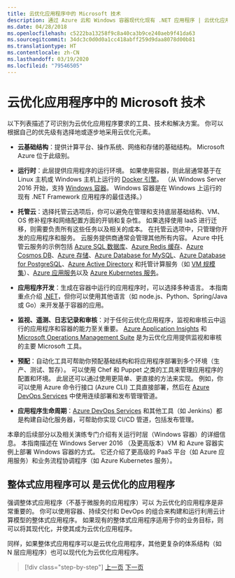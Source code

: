 ```yaml
---
title: 云优化应用程序中的 Microsoft 技术
description: 通过 Azure 云和 Windows 容器现代化现有 .NET 应用程序 | 云优化应用程序中的 Microsoft 技术
ms.date: 04/28/2018
ms.openlocfilehash: c5222ba13258f9c8a40ca3b9ce240aeb9f41da63
ms.sourcegitcommit: 34dc3c0d0d0a1cc418abff259d9daa8078d00b81
ms.translationtype: HT
ms.contentlocale: zh-CN
ms.lasthandoff: 03/19/2020
ms.locfileid: "79546505"
---
```

# <a name="microsoft-technologies-in-cloud-optimized-applications"></a>云优化应用程序中的 Microsoft 技术

以下列表描述了可识别为云优化应用程序要求的工具、技术和解决方案。 你可以根据自己的优先级有选择地或逐步地采用云优化元素。

- **云基础结构**：提供计算平台、操作系统、网络和存储的基础结构。 Microsoft Azure 位于此级别。

- **运行时**：此层提供应用程序的运行环境。 如果使用容器，则此层通常基于在 Linux 主机或 Windows 主机上运行的 [Docker 引擎](https://docs.docker.com/engine/)。 （从 Windows Server 2016 开始，支持 [Windows 容器](https://docs.microsoft.com/virtualization/windowscontainers/about/)。 Windows 容器是在 Windows 上运行的现有 .NET Framework 应用程序的最佳选择。）

- **托管云**：选择托管云选项后，你可以避免在管理和支持底层基础结构、VM、OS 修补程序和网络配置方面的开销和复杂性。 如果选择使用 IaaS 进行迁移，则需要负责所有这些任务以及相关的成本。 在托管云选项中，只管理你开发的应用程序和服务。 云服务提供商通常会管理其他所有内容。 Azure 中托管云服务的示例包括 [Azure SQL 数据库](https://azure.microsoft.com/services/sql-database)、[Azure Redis 缓存](https://azure.microsoft.com/services/cache/)、[Azure Cosmos DB](https://azure.microsoft.com/services/cosmos-db/)、[Azure 存储](https://azure.microsoft.com/services/storage/)、[Azure Database for MySQL](https://azure.microsoft.com/services/mysql/)、[Azure Database for PostgreSQL](https://azure.microsoft.com/services/postgresql/)、[Azure Active Directory](https://azure.microsoft.com/services/active-directory/) 和托管计算服务（如 [VM 规模集](https://azure.microsoft.com/services/virtual-machine-scale-sets/)）、[Azure 应用服务](https://azure.microsoft.com/services/app-service/)以及 [Azure Kubernetes 服务](https://azure.microsoft.com/services/container-service/)。

- **应用程序开发**：生成在容器中运行的应用程序时，可以选择多种语言。 本指南重点介绍 [.NET](https://dotnet.microsoft.com)，但你可以使用其他语言（如 node.js、Python、Spring/Java 或 Go）来开发基于容器的应用。

- **监视、遥测、日志记录和审核**：对于任何云优化应用程序，监视和审核云中运行的应用程序和容器的能力至关重要。 [Azure Application Insights](https://azure.microsoft.com/services/application-insights/) 和 [Microsoft Operations Management Suite](https://www.microsoft.com/cloud-platform/operations-management-suite) 是为云优化应用提供监视和审核的主要 Microsoft 工具。

- **预配**：自动化工具可帮助你预配基础结构和将应用程序部署到多个环境（生产、测试、暂存）。 可以使用 Chef 和 Puppet 之类的工具来管理应用程序的配置和环境。 此层还可以通过使用更简单、更直接的方法来实现。 例如，你可以使用 Azure 命令行接口 (Azure CLI) 工具直接部署，然后在 [Azure DevOps Services](https://azure.microsoft.com/services/devops/) 中使用连续部署和发布管理管道。

- **应用程序生命周期**：[Azure DevOps Services](https://azure.microsoft.com/services/devops/) 和其他工具（如 Jenkins）都是构建自动化服务器，可帮助你实现 CI/CD 管道，包括发布管理。

本章的后续部分以及相关演练专门介绍有关运行时层（Windows 容器）的详细信息。 本指南描述在 Windows Server 2016 （及更高版本）VM 和 Azure 容器实例上部署 Windows 容器的方式。 它还介绍了更高级的 PaaS 平台（如 Azure 应用服务）和业务流程协调程序（如 Azure Kubernetes 服务）。

## <a name="monolithic-applications-can-be-cloud-optimized"></a>整体式应用程序可以  是云优化的应用程序

强调整体式应用程序（不基于微服务的应用程序）可以  为云优化的应用程序是非常重要的。 你可以使用容器、持续交付和 DevOps 的组合来构建和运行利用云计算模型的整体式应用程序。 如果现有的整体式应用程序适用于你的业务目标，则可以将其现代化，并使其成为云优化应用程序。

同样，如果整体式应用程序可以是云优化应用程序，其他更复杂的体系结构（如 N 层应用程序）也可以现代化为云优化应用程序。

>[!div class="step-by-step"]
>[上一页](reasons-to-modernize-existing-net-apps-to-cloud-optimized-applications.md)
>[下一页](what-about-cloud-native-applications.md)
